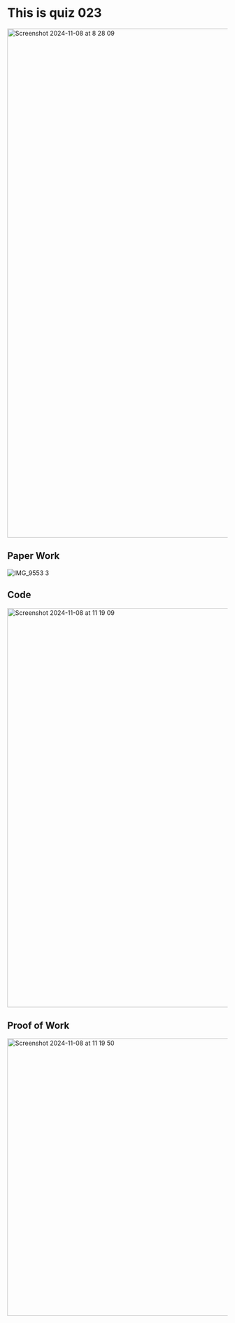 # This is quiz 023

<img width="1163" alt="Screenshot 2024-11-08 at 8 28 09" src="https://github.com/user-attachments/assets/44620188-dc20-485b-9e99-4f2c6adfb2fa">



## Paper Work
![IMG_9553 3](https://github.com/user-attachments/assets/6af8e7da-5921-4e87-b994-ffb8bbcc65fa)



## Code

<img width="912" alt="Screenshot 2024-11-08 at 11 19 09" src="https://github.com/user-attachments/assets/54826f7d-a00e-436a-89a0-b19200f5f6f1">



## Proof of Work

<img width="634" alt="Screenshot 2024-11-08 at 11 19 50" src="https://github.com/user-attachments/assets/f4535468-da03-4f6a-83c8-c9c3beb28e15">
